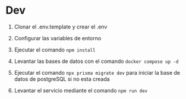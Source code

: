 

# Dev

1. Clonar el .env.template y crear el .env

2. Configurar las variables de entorno

3. Ejecutar el comando ```npm install```

4. Levantar las bases de datos con el comando ```docker compose up -d```

5. Ejecutar el comando ```npx prisma migrate dev``` para iniciar la base de datos de postgreSQL si no esta creada

6. Levantar el servicio mediante el comando ```npm run dev```